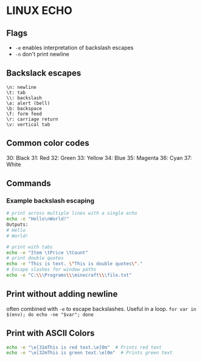 # LINUX ECHO

## Flags
- `-e` enables interpretation of backslash escapes
- `-n` don't print newline

## Backslack escapes
```
\n: newline
\t: tab
\\: backslash
\a: alert (bell)
\b: backspace
\f: form feed
\r: carriage return
\v: vertical tab
```

## Common color codes
30: Black
31: Red
32: Green
33: Yellow
34: Blue
35: Magenta
36: Cyan
37: White

## Commands

### Example backslash escaping

```bash
# print across multiple lines with a single echo
echo -e "Hello\nWorld!"
Outputs:
# Hello
# World!
```

```bash
# print with tabs
echo -e "Item \tPrice \tCount"
# print double quotes
echo -e "This is text. \"This is double quotes\"."
# Escape slashes for window paths
echo -e "C:\\\Programs\\\minecraft\\\file.txt"
```

## Print without adding newline
often combined with `-e` to escape backslashes. Useful in a loop.
`for var in $(env); do echo -ne "$var"; done`


## Print with ASCII Colors
```bash
echo -e "\e[31mThis is red text.\e[0m"  # Prints red text
echo -e "\e[32mThis is green text.\e[0m"  # Prints green text
```